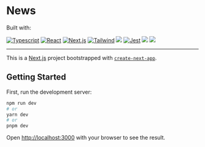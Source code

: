 # News 

Built with:
<div>
	<a href="https://www.typescriptlang.org" target="_blank" rel="noreferrer"><img src="https://img.shields.io/badge/TypeScript-3178C6.svg?style=for-the-badge&logo=TypeScript&logoColor=white" alt="Typescript"></a>
	<a href="https://reactjs.org/" target="_blank" rel="noreferrer"><img src="https://img.shields.io/badge/React-61DAFB.svg?style=for-the-badge&logo=React&logoColor=black" alt="React"></a>
	<a href="https://nextjs.org/" target="_blank" rel="noreferrer"><img src="https://img.shields.io/badge/Next.js-000000.svg?style=for-the-badge&logo=nextdotjs&logoColor=white" alt="Next.js"></a>
	<a href="https://tailwindcss.com/" target="_blank" rel="noreferrer"><img src="https://img.shields.io/badge/Tailwind%20CSS-06B6D4.svg?style=for-the-badge&logo=Tailwind-CSS&logoColor=white" alt="Tailwind"></a>
	<a href="https://testing-library.com/" target="_blank" rel="noreferrer"><img src="https://img.shields.io/badge/-Testing%20Library-ffffff.svg?logo=testinglibrary&style=for-the-badge"></a>
	<a href="https://jestjs.io/" target="_blank" rel="noreferrer"><img src="https://img.shields.io/badge/Jest-C21325.svg?style=for-the-badge&logo=Jest&logoColor=white" alt="Jest"></a>
	<a href="https://github.com" target="_blank" rel="noreferrer"><img src="https://img.shields.io/badge/GitHub%20Actions-ffffff.svg?style=for-the-badge&logo=github&logoColor=black"></a>
	<a href="https://vercel.com" target="_blank" rel="noreferrer"><img src="https://img.shields.io/badge/-Vercel-000000.svg?logo=vercel&style=for-the-badge"></a>
</div>

---

This is a [Next.js](https://nextjs.org/) project bootstrapped with [`create-next-app`](https://github.com/vercel/next.js/tree/canary/packages/create-next-app).

## Getting Started

First, run the development server:

```bash
npm run dev
# or
yarn dev
# or
pnpm dev
```

Open [http://localhost:3000](http://localhost:3000) with your browser to see the result.
